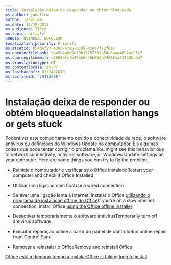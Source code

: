 ```yaml
---
title: Instalação deixa de responder ou obtém bloqueada
ms.author: janellem
author: janellem
ms.date: 12/19/2018
ms.audience: ITPro
ms.topic: article
ROBOTS: NOINDEX, NOFOLLOW
localization_priority: Priority
ms.assetid: b54d4f87-e366-47e5-b3d8-42477f72f6a3
ms.openlocfilehash: 9a4584abc9e70b17757302a58c8aaa46b2ac95c2
ms.sourcegitcommit: e2864efcfb493b6e46b662b746661a61232bdba7
ms.translationtype: MT
ms.contentlocale: pt-PT
ms.lasthandoff: 01/24/2019
ms.locfileid: "29483606"
---
```

# <a name="installation-hangs-or-gets-stuck"></a><span data-ttu-id="93a36-102">Instalação deixa de responder ou obtém bloqueada</span><span class="sxs-lookup"><span data-stu-id="93a36-102">Installation hangs or gets stuck</span></span>

<span data-ttu-id="93a36-p101">Poderá ver este comportamento devido a conectividade de rede, o software antivírus ou definições do Windows Update no computador. Eis algumas coisas que pode tentar corrigir o problema.</span><span class="sxs-lookup"><span data-stu-id="93a36-p101">You might see this behavior due to network connectivity, antivirus software, or Windows Update settings on your computer. Here are some things you can try to fix the problem.</span></span>
  
- <span data-ttu-id="93a36-105">Reinicie o computador e verificar se o Office instalado</span><span class="sxs-lookup"><span data-stu-id="93a36-105">Restart your computer and check if Office Installed</span></span>
    
- <span data-ttu-id="93a36-106">Utilizar uma ligação com fios</span><span class="sxs-lookup"><span data-stu-id="93a36-106">Use a wired connection</span></span>
    
- <span data-ttu-id="93a36-107">Se tiver uma ligação lenta à internet, instalar o Office [utilizando o programa de instalação offline do Office](https://support.office.com/article/f0a85fe7-118f-41cb-a791-d59cef96ad1c?wt.mc_id=Alchemy_ClientDIA.aspx)</span><span class="sxs-lookup"><span data-stu-id="93a36-107">If you're on a slow internet connection, install Office [using the Office offline installer](https://support.office.com/article/f0a85fe7-118f-41cb-a791-d59cef96ad1c?wt.mc_id=Alchemy_ClientDIA.aspx)</span></span>
    
- <span data-ttu-id="93a36-108">Desactivar temporariamente o software antivírus</span><span class="sxs-lookup"><span data-stu-id="93a36-108">Temporarily turn off antivirus software</span></span>
    
- <span data-ttu-id="93a36-109">Executar reparação online a partir do painel de controlo</span><span class="sxs-lookup"><span data-stu-id="93a36-109">Run online repair from Control Panel</span></span>
    
- <span data-ttu-id="93a36-110">Remover e reinstalar o Office</span><span class="sxs-lookup"><span data-stu-id="93a36-110">Remove and reinstall Office</span></span>
    
[<span data-ttu-id="93a36-111">Office está a demorar tempo a instalar</span><span class="sxs-lookup"><span data-stu-id="93a36-111">Office is taking long to install</span></span>](https://support.office.com/article/0f09f357-3fef-42a6-b8aa-cef4c6c44bdf?wt.mc_id=Alchemy_ClientDIA.aspx)
  

